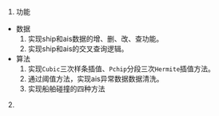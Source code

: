 1. 功能
* 数据
  1. 实现ship和ais数据的增、删、改、查功能。
  2. 实现ship和ais的交叉查询逻辑。
* 算法
  1. 实现`Cubic`三次样条插值、`Pchip`分段三次`Hermite`插值方法。
  2. 通过阈值方法，实现ais异常数据数据清洗。
  3. 实现船舶碰撞的四种方法
2. 